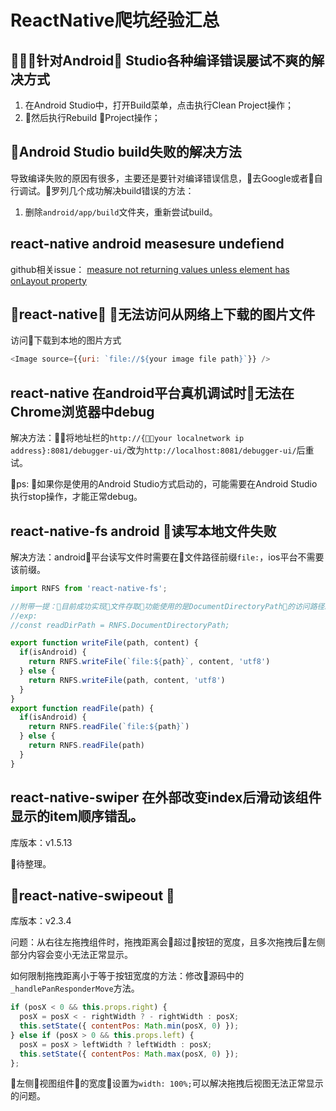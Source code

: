 # ReactNative爬坑经验汇总

## 针对Android Studio各种编译错误屡试不爽的解决方式

1. 在Android Studio中，打开Build菜单，点击执行Clean Project操作；
2. 然后执行Rebuild Project操作；

## Android Studio build失败的解决方法

导致编译失败的原因有很多，主要还是要针对编译错误信息，去Google或者自行调试。罗列几个成功解决build错误的方法：

1. 删除`android/app/build`文件夹，重新尝试build。

## react-native android measesure undefiend

github相关issue： [measure not returning values unless element has onLayout property](https://github.com/facebook/react-native/issues/3282)

## react-native 无法访问从网络上下载的图片文件

访问下载到本地的图片方式
```js
<Image source={{uri: `file://${your image file path}`}} />
```

## react-native 在android平台真机调试时无法在Chrome浏览器中debug

解决方法：将地址栏的`http://{your localnetwork ip address}:8081/debugger-ui/`改为`http://localhost:8081/debugger-ui/`后重试。

ps: 如果你是使用的Android Studio方式启动的，可能需要在Android Studio 执行stop操作，才能正常debug。

## react-native-fs android 读写本地文件失败

解决方法：android平台读写文件时需要在文件路径前缀`file:`，ios平台不需要该前缀。

```js
import RNFS from 'react-native-fs';

//附带一提：目前成功实现文件存取功能使用的是DocumentDirectoryPath的访问路径。任何读写操作使用的路径都需要前缀readDirPath。
//exp: 
//const readDirPath = RNFS.DocumentDirectoryPath;

export function writeFile(path, content) {
  if(isAndroid) {
    return RNFS.writeFile(`file:${path}`, content, 'utf8')
  } else {
    return RNFS.writeFile(path, content, 'utf8')
  }
}
export function readFile(path) {
  if(isAndroid) {
    return RNFS.readFile(`file:${path}`)
  } else {
    return RNFS.readFile(path)
  }
}
```

## react-native-swiper 在外部改变index后滑动该组件显示的item顺序错乱。

库版本：v1.5.13

待整理。

## react-native-swipeout 

库版本：v2.3.4

问题：从右往左拖拽组件时，拖拽距离会超过按钮的宽度，且多次拖拽后左侧部分内容会变小无法正常显示。

如何限制拖拽距离小于等于按钮宽度的方法：修改源码中的`_handlePanResponderMove`方法。

```js
if (posX < 0 && this.props.right) {
  posX = posX < - rightWidth ? - rightWidth : posX;
  this.setState({ contentPos: Math.min(posX, 0) });
} else if (posX > 0 && this.props.left) {
  posX = posX > leftWidth ? leftWidth : posX;
  this.setState({ contentPos: Math.max(posX, 0) });
};
```

左侧视图组件的宽度设置为`width: 100%;`可以解决拖拽后视图无法正常显示的问题。

